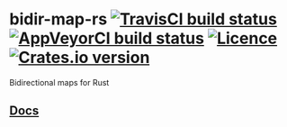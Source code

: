 # bidir-map-rs [![TravisCI build status](https://travis-ci.org/nabijaczleweli/bidir-map-rs.svg?branch=master)](https://travis-ci.org/nabijaczleweli/bidir-map-rs) [![AppVeyorCI build status](https://ci.appveyor.com/api/projects/status/0xtvtdv6ab3y6wfi/branch/master?svg=true)](https://ci.appveyor.com/project/nabijaczleweli/bidir-map-rs/branch/master) [![Licence](https://img.shields.io/badge/license-MIT-blue.svg?style=flat)](LICENSE) [![Crates.io version](https://meritbadge.herokuapp.com/bidir-map)](https://crates.io/crates/bidir-map)
Bidirectional maps for Rust

## [Docs](https://cdn.rawgit.com/nabijaczleweli/bidir-map-rs/doc/bidir_map/index.html)
